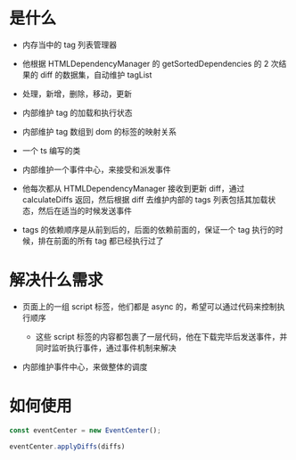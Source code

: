 # 是什么

- 内存当中的 tag 列表管理器
- 他根据 HTMLDependencyManager 的 getSortedDependencies 的 2 次结果的 diff 的数据集，自动维护 tagList
- 处理，新增，删除，移动，更新
- 内部维护 tag 的加载和执行状态
- 内部维护 tag 数组到 dom 的标签的映射关系

- 一个 ts 编写的类
- 内部维护一个事件中心，来接受和派发事件
- 他每次都从 HTMLDependencyManager 接收到更新 diff，通过 calculateDiffs 返回，然后根据 diff 去维护内部的 tags 列表包括其加载状态，然后在适当的时候发送事件
- tags 的依赖顺序是从前到后的，后面的依赖前面的，保证一个 tag 执行的时候，排在前面的所有 tag 都已经执行过了

# 解决什么需求


- 页面上的一组 script 标签，他们都是 async 的，希望可以通过代码来控制执行顺序
    - 这些 script 标签的内容都包裹了一层代码，他在下载完毕后发送事件，并同时监听执行事件，通过事件机制来解决

- 内部维护事件中心，来做整体的调度

# 如何使用

```ts
const eventCenter = new EventCenter();

eventCenter.applyDiffs(diffs)
```